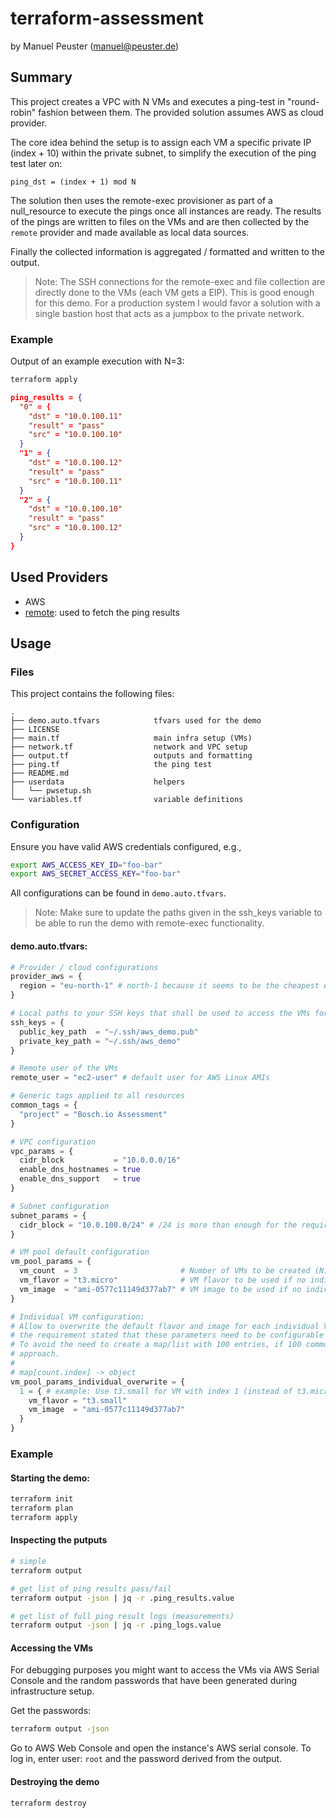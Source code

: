 # terraform-assessment

by Manuel Peuster (manuel@peuster.de)

## Summary

This project creates a VPC with N VMs and executes a ping-test in "round-robin" fashion between them.
The provided solution assumes AWS as cloud provider.

The core idea behind the setup is to assign each VM a specific private IP (index + 10) within the private subnet,
to simplify the execution of the ping test later on:

```
ping_dst = (index + 1) mod N
```

The solution then uses the remote-exec provisioner as part of a null_resource to execute the pings once all instances are ready.
The results of the pings are written to files on the VMs and are then collected by the `remote` provider and made available as local data sources.

Finally the collected information is aggregated / formatted and written to the output.

> Note: The SSH connections for the remote-exec and file collection are directly done to the VMs (each VM gets a EIP). This is good enough for this demo. For a production system I would favor a solution with a single bastion host that acts as a jumpbox to the private network.


### Example

Output of an example execution with N=3:


```sh
terraform apply
```

```json
ping_results = {
  "0" = {
    "dst" = "10.0.100.11"
    "result" = "pass"
    "src" = "10.0.100.10"
  }
  "1" = {
    "dst" = "10.0.100.12"
    "result" = "pass"
    "src" = "10.0.100.11"
  }
  "2" = {
    "dst" = "10.0.100.10"
    "result" = "pass"
    "src" = "10.0.100.12"
  }
}
```


## Used Providers

- AWS
- [remote](https://registry.terraform.io/providers/tenstad/remote/latest/docs/data-sources/file): used to fetch the ping results

## Usage

### Files

This project contains the following files:

```
.
├── demo.auto.tfvars            tfvars used for the demo
├── LICENSE
├── main.tf                     main infra setup (VMs)
├── network.tf                  network and VPC setup
├── output.tf                   outputs and formatting
├── ping.tf                     the ping test
├── README.md
├── userdata                    helpers
│   └── pwsetup.sh
└── variables.tf                variable definitions
```

### Configuration

Ensure you have valid AWS credentials configured, e.g.,

```sh
export AWS_ACCESS_KEY_ID="foo-bar"
export AWS_SECRET_ACCESS_KEY="foo-bar"
```

All configurations can be found in `demo.auto.tfvars`.

> Note: Make sure to update the paths given in the ssh_keys variable to be able to run the demo with remote-exec functionality.


#### demo.auto.tfvars:

```terraform
# Provider / cloud configurations
provider_aws = {
  region = "eu-north-1" # north-1 because it seems to be the cheapest eu regions at the moment
}

# Local paths to your SSH keys that shall be used to access the VMs for remote execution. Please change.
ssh_keys = {
  public_key_path  = "~/.ssh/aws_demo.pub"
  private_key_path = "~/.ssh/aws_demo"
}

# Remote user of the VMs
remote_user = "ec2-user" # default user for AWS Linux AMIs

# Generic tags applied to all resources
common_tags = {
  "project" = "Bosch.io Assessment"
}

# VPC configuration
vpc_params = {
  cidr_block           = "10.0.0.0/16"
  enable_dns_hostnames = true
  enable_dns_support   = true
}

# Subnet configuration
subnet_params = {
  cidr_block = "10.0.100.0/24" # /24 is more than enough for the requirement "between 2 and 100 VMs"
}

# VM pool default configuration
vm_pool_params = {
  vm_count  = 3                       # Number of VMs to be created (N)
  vm_flavor = "t3.micro"              # VM flavor to be used if no individual overwrite for this instance is defined
  vm_image  = "ami-0577c11149d377ab7" # VM image to be used if no individual overwrite for this instance is defined
}

# Individual VM configuration:
# Allow to overwrite the default flavor and image for each individual VM. This might look a bit odd at first, but
# the requirement stated that these parameters need to be configurable for each VM individually.
# To avoid the need to create a map/list with 100 entries, if 100 common VMs shall be created, I picked this overwriting
# approach.
# 
# map[count.index] -> object
vm_pool_params_individual_overwrite = {
  1 = { # example: Use t3.small for VM with index 1 (instead of t3.micro)
    vm_flavor = "t3.small"
    vm_image  = "ami-0577c11149d377ab7"
  }
}
```

### Example

#### Starting the demo:

```sh
terraform init
terraform plan
terraform apply
```

#### Inspecting the putputs

```sh
# simple
terraform output

# get list of ping results pass/fail
terraform output -json | jq -r .ping_results.value

# get list of full ping result logs (measurements)
terraform output -json | jq -r .ping_logs.value
```

#### Accessing the VMs

For debugging purposes you might want to access the VMs via AWS Serial Console and the random passwords that have been generated during infrastructure setup.

Get the passwords:

```sh
terraform output -json
```

Go to AWS Web Console and open the instance's AWS serial console.
To log in, enter user: `root` and the password derived from the output.

#### Destroying the demo

```sh
terraform destroy
```

